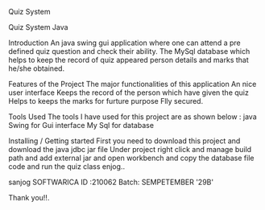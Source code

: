 
Quiz System


  

Quiz System
Java

Introduction
An java swing gui application where one can attend a pre defined quiz question and check their ability. The MySql database which helps to keep the record of quiz appeared
person details and marks that he/she obtained.

Features of the Project
The major functionalities of this application
An nice user interface
Keeps the record of the person which have given the quiz
Helps to keeps the marks for furture purpose
Flly secured.

Tools Used
The tools I have used for this project are as shown below :
java  Swing for Gui interface
My Sql for database


Installing / Getting started
First you need to download this project and download the java jdbc jar file
Under project right click and manage build path and add external jar
and open workbench and copy the database file code and run the quiz class
enjog..



sanjog
SOFTWARICA ID :210062
Batch: SEMPETEMBER '29B'



Thank you!!. 
